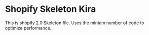 # Shopify Skeleton Kira

This is shopify 2.0 Skeleton file.
Uses the minium number of code to optimize performance. 